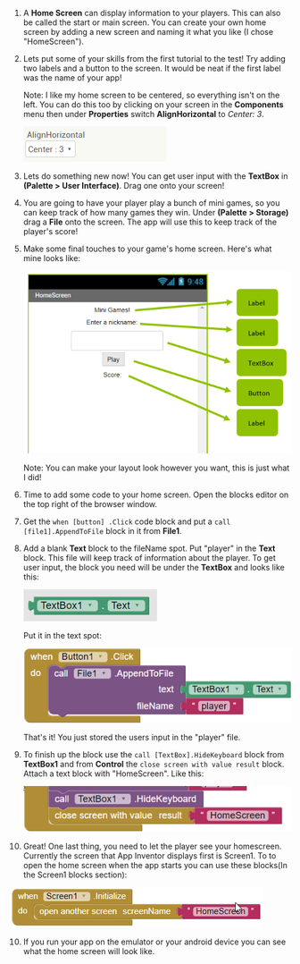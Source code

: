 1. A **Home Screen** can display information to your players. This can also be called the start or main screen. You can create your own home screen by adding a new screen and naming it what you like \(I chose "HomeScreen"\).

2. Lets put some of your skills from the first tutorial to the test! Try adding two labels and a button to the screen. It would be neat if the first label was the name of your app!

   Note: I like my home screen to be centered, so everything isn't on the left. You can do this too by clicking on your screen in the **Components** menu then under **Properties** switch **AlignHorizontal** to _Center: 3_.

   ![](/assets/center.PNG)

3. Lets do something new now! You can get user input with the  **TextBox** in **\(Palette &gt; User Interface\)**. Drag one onto your screen!

4. You are going to have your player play a bunch of mini games, so you can keep track of how many games they win. Under **\(Palette &gt; Storage\)** drag a **File** onto the screen. The app will use this to keep track of the player's score!

5. Make some final touches to your game's home screen. Here's what mine looks like:

   ![](/assets/homescreen.png)

   Note: You can make your layout look however you want, this is just what I did!

6. Time to add some code to your home screen. Open the blocks editor on the top right of the browser window.

7. Get the `when [button] .Click` code block and put a `call [file1].AppendToFile` block in it from **File1**.

8. Add a blank **Text** block to the fileName spot. Put "player" in the **Text** block. This file will keep track of information about the player. To get user input, the block you need will be under the **TextBox** and looks like this:

   ![](/assets/text.png)

   Put it in the text spot:

   ![](/assets/button1click.png)

      That's it! You just stored the users input in the "player" file.

9. To finish up the block use the `call [TextBox].HideKeyboard` block from **TextBox1** and from **Control** the `close screen with value result` block. Attach a text block with "HomeScreen". Like this:

   ![](/assets/finishedhomescreen.png)

10. Great! One last thing, you need to let the player see your homescreen. Currently the screen that App Inventor displays first is Screen1. To to open the home screen when the app starts you can use these blocks(In the Screen1 blocks section):

   ![](/assets/screen1initialize.png)

10. If you run your app on the emulator or your android device you can see what the home screen will look like.
